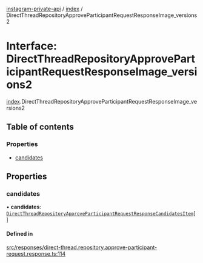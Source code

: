 [instagram-private-api](../../README.md) / [index](../../modules/index.md) / DirectThreadRepositoryApproveParticipantRequestResponseImage_versions2

# Interface: DirectThreadRepositoryApproveParticipantRequestResponseImage\_versions2

[index](../../modules/index.md).DirectThreadRepositoryApproveParticipantRequestResponseImage_versions2

## Table of contents

### Properties

- [candidates](DirectThreadRepositoryApproveParticipantRequestResponseImage_versions2.md#candidates)

## Properties

### candidates

• **candidates**: [`DirectThreadRepositoryApproveParticipantRequestResponseCandidatesItem`](DirectThreadRepositoryApproveParticipantRequestResponseCandidatesItem.md)[]

#### Defined in

[src/responses/direct-thread.repository.approve-participant-request.response.ts:114](https://github.com/Nerixyz/instagram-private-api/blob/0e0721c/src/responses/direct-thread.repository.approve-participant-request.response.ts#L114)
